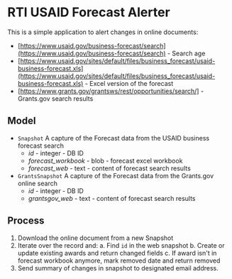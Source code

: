 # RTI USAID Forecast Alerter

This is a simple application to alert changes in online documents:

  - [https://www.usaid.gov/business-forecast/search](https://www.usaid.gov/business-forecast/search) - Search age
  - [https://www.usaid.gov/sites/default/files/business_forecast/usaid-business-forecast.xls](https://www.usaid.gov/sites/default/files/business_forecast/usaid-business-forecast.xls) - Excel version of the forecast
  - [https://www.grants.gov/grantsws/rest/opportunities/search/] - Grants.gov search results

## Model

  - `Snapshot` A capture of the Forecast data from the USAID business forecast search
    - *id* - integer - DB ID
    - *forecast_workbook* - blob - forecast excel workbook
    - *forecast_web* - text - content of forecast search results
  - `GrantsSnapshot` A capture of the Forecast data from the Grants.gov online search
    - *id* - integer - DB ID
    - *grantsgov_web* - text - content of forecast search results

## Process

  1. Download the online document from a new Snapshot
  2. Iterate over the record and:
    a. Find `id` in the web snapshot
    b. Create or update existing awards and return changed fields
    c. If award isn't in forecast workbook anymore, mark removed date and return removed
  3. Send summary of changes in snapshot to designated email address.

